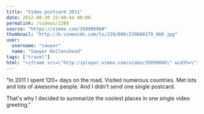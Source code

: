 ```yaml
---
title: "Video postcard 2011"
date: 2012-08-20 15:40:44 00:00
permalink: /videos/1289
source: "https://vimeo.com/35099896#"
thumbnail: "http://b.vimeocdn.com/ts/239/600/239600179_960.jpg"
user:
  username: "sawyer"
  name: "Sawyer Hollenshead"
tags: ["travel"]
html: "<iframe src=\"http://player.vimeo.com/video/35099896\" width=\"1280\" height=\"720\" frameborder=\"0\" webkitAllowFullScreen mozallowfullscreen allowFullScreen></iframe>"
---
```


"In 2011 I spent 120+ days on the road. Visited numerous countries. Met lots and lots of awesome people. And I didn't send one single postcard.

That's why I decided to summarize the coolest places in one single video greeting."